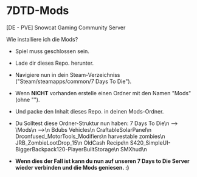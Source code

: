 # 7DTD-Mods
[DE - PVE] Snowcat Gaming Community Server


Wie installiere ich die Mods?
- Spiel muss geschlossen sein.
- Lade dir dieses Repo. herunter.
- Navigiere nun in dein Steam-Verzeichniss ("Steam/steamapps/common/7 Days To Die").
- Wenn **NICHT** vorhanden erstelle einen Ordner mit den Namen "Mods" (ohne "").
- Und packe den Inhalt dieses Repo. in deinen Mods-Ordner.

- Du Solltest diese Ordner-Struktur nun haben:
7 Days To Die\n
     -->  \Mods\n
               -->\n
                    Bdubs Vehicles\n
                    CraftableSolarPanel\n
                    Drconfused_MotorTools_Modifiers\n
                    harvestable zombies\n
                    JRB_ZombieLootDrop_15\n
                    OldCash Recipe\n
                    S420_SimpleUI-BiggerBackpack120-PlayerBuiltStorage\n
                    SMXhud\n



- **Wenn dies der Fall ist kann du nun auf unseren 7 Days to Die Server wieder verbinden und die Mods geniesen. :)**
